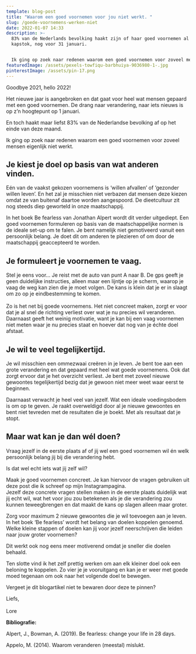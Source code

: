 ```yaml
---
template: blog-post
title: "Waarom een goed voornemen voor jou niet werkt. "
slug: /goede-voornemens-werken-niet
date: 2022-01-07 14:33
description: >-
  83% van de Nederlands bevolking haakt zijn of haar goed voornemen al aan de
  kapstok, nog voor 31 januari. 


  Ik ging op zoek naar redenen waarom een goed voornemen voor zoveel mensen niet werkt. 
featuredImage: /assets/pexels-towfiqu-barbhuiya-9036980-1-.jpg
pinterestImage: /assets/pin-17.png
---
```

Goodbye 2021, hello 2022! 

Het nieuwe jaar is aangebroken en dat gaat voor heel wat mensen gepaard met een goed voornemen. De drang naar verandering, naar iets nieuws is op z’n hoogtepunt op 1 januari. 

En toch haakt maar liefst 83% van de Nederlandse bevolking af op het einde van deze maand. 

Ik ging op zoek naar redenen waarom een goed voornemen voor zoveel mensen eigenlijk niet werkt. 

## Je kiest je doel op basis van wat anderen vinden. 

Eén van de vaakst gekozen voornemens is ‘willen afvallen’ of ‘gezonder willen leven’. En het zal je misschien niet verbazen dat mensen deze kiezen omdat ze van buitenaf daartoe worden aangespoord. De dieetcultuur zit nog steeds diep geworteld in onze maatschappij. 

In het boek Be fearless van Jonathan Alpert wordt dit verder uitgediept. Een goed voornemen formuleren op basis van de maatschappelijke normen is de ideale set-up om te falen. Je bent namelijk niet gemotiveerd vanuit een persoonlijk belang. Je doet dit om anderen te plezieren of om door de maatschappij geaccepteerd te worden. 

## Je formuleert je voornemen te vaag. 

Stel je eens voor… Je reist met de auto van punt A naar B. De gps geeft je geen duidelijke instructies, alleen maar een lijntje op je scherm, waarop je vaag de weg kan zien die je moet volgen. De kans is klein dat je er in slaagt om zo op je eindbestemming te komen.\
\
Zo is het net bij goede voornemens. Het niet concreet maken, zorgt er voor dat je al snel de richting verliest over wat je nu precies wil veranderen. Daarnaast geeft het weinig motivatie, want je kan bij een vaag voornemen niet meten waar je nu precies staat en hoever dat nog van je échte doel afstaat. 

## Je wil te veel tegelijkertijd.

Je wil misschien een ommezwaai creëren in je leven. Je bent toe aan een grote verandering en dat gepaard met heel wat goede voornemens. Ook dat zorgt ervoor dat je het overzicht verliest. Je bent met zoveel nieuwe gewoontes tegelijkertijd bezig dat je gewoon niet meer weet waar eerst te beginnen. 

Daarnaast verwacht je heel veel van jezelf. Wat een ideale voedingsbodem is om op te geven. Je raakt overweldigd door al je nieuwe gewoontes en bent niet tevreden met de resultaten die je boekt. Met als resultaat dat je stopt. 

## Maar wat kan je dan wél doen? 

Vraag jezelf in de eerste plaats af of jij wel een goed voornemen wil én welk persoonlijk belang jij bij die verandering hebt. 

Is dat wel echt iets wat jij zelf wil? 

Maak je goed voornemen concreet. Je kan hiervoor de vragen gebruiken uit deze post die ik schreef op mijn Instagrampagina.\
Jezelf deze concrete vragen stellen maken in de eerste plaats duidelijk wat jij echt wil, wat het voor jou zou betekenen als je die verandering zou kunnen teweegbrengen en dat maakt de kans op slagen alleen maar groter. 

Zorg voor maximum 2 nieuwe gewoontes die je wil toevoegen aan je leven. In het boek ‘Be fearless’ wordt het belang van doelen koppelen genoemd. Welke kleine stappen of doelen kan jij voor jezelf neerschrijven die leiden naar jouw groter voornemen? 

Dit werkt ook nog eens meer motiverend omdat je sneller die doelen behaald. 

Ten slotte vind ik het zelf prettig werken om aan elk kleiner doel ook een beloning te koppelen. Zo vier je je vooruitgang en kan je er weer met goede moed tegenaan om ook naar het volgende doel te bewegen. 

Vergeet je dit blogartikel niet te bewaren door deze te pinnen?

Liefs,\
\
Lore 

**Bibliografie:** 

Alpert, J., Bowman, A. (2019). Be fearless: change your life in 28 days. 

Appelo, M. (2014). Waarom veranderen (meestal) mislukt.